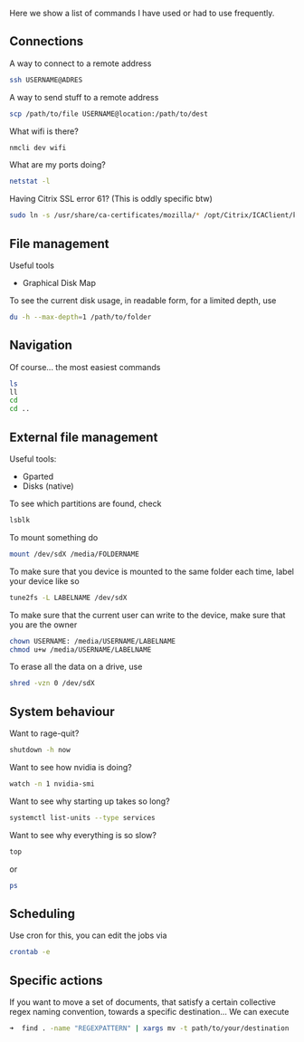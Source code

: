 Here we show a list of commands I have used or had to use frequently.


## Connections

A way to connect to a remote address
```sh
ssh USERNAME@ADRES 
```

A way to send stuff to a remote address
```bash
scp /path/to/file USERNAME@location:/path/to/dest
```

What wifi is there?
```bash
nmcli dev wifi
```

What are my ports doing?
```bash
netstat -l
```

Having Citrix SSL error 61? (This is oddly specific btw)
```bash
sudo ln -s /usr/share/ca-certificates/mozilla/* /opt/Citrix/ICAClient/keystore/cacerts
```

## File management

Useful tools
* Graphical Disk Map

To see the current disk usage, in readable form, for a limited depth, use
```bash
du -h --max-depth=1 /path/to/folder
```

## Navigation

Of course... the most easiest commands
```bash
ls
ll 
cd
cd ..

```

## External file management

Useful tools:
* Gparted
* Disks (native)

To see which partitions are found, check
```bash
lsblk
```
To mount something do
```bash
mount /dev/sdX /media/FOLDERNAME
```

To make sure that you device is mounted to the same folder each time, label your device like so
```bash
tune2fs -L LABELNAME /dev/sdX
```

To make sure that the current user can write to the device, make sure that you are the owner
```bash
chown USERNAME: /media/USERNAME/LABELNAME
chmod u+w /media/USERNAME/LABELNAME
```

To erase all the data on a drive, use
```bash
shred -vzn 0 /dev/sdX
```

## System behaviour

Want to rage-quit?
```bash
shutdown -h now
```

Want to see how nvidia is doing?
```bash
watch -n 1 nvidia-smi
```

Want to see why starting up takes so long?
```bash
systemctl list-units --type services
```

Want to see why everything is so slow?
```bash
top
```

or 

```bash
ps
```


## Scheduling

Use cron for this, you can edit the jobs via
```bash
crontab -e
```


## Specific actions

If you want to move a set of documents, that satisfy a certain collective regex naming convention, towards a specific
 destination... We can execute
 
 ```bash
 ➜  find . -name "REGEXPATTERN" | xargs mv -t path/to/your/destination
```


